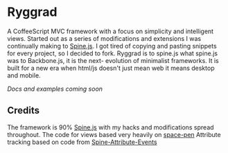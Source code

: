 # Ryggrad

A CoffeeScript MVC framework with a focus on simplicity and intelligent views. Started out as a series of modifications
and extensions I was continually making to [Spine.js](http://spinejs.com/). I got tired of copying and pasting snippets
for every project, so I decided to fork. Ryggrad is to spine.js what spine.js was to Backbone.js, it is the next-
evolution of minimalist frameworks. It is built for a new era when html/js doesn't just mean web it means desktop and
mobile.

*Docs and examples coming soon*

## Credits

The framework is 90% [Spine.js](https://github.com/spine/spine) with my hacks and modifications spread throughout.
The code for views based very heavily on [space-pen](https://github.com/atom/space-pen)
Attribute tracking based on code from [Spine-Attribute-Events](https://github.com/mitchlloyd/Spine-Attribute-Events)
